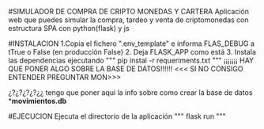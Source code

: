 #SIMULADOR DE COMPRA DE CRIPTO MONEDAS Y CARTERA 
Aplicación web que puedes simular la compra, tardeo y venta de criptomonedas con estructura SPA con python(flask) y js

#INSTALACION
1.Copia el fichero ".env_template" e informa FLAS_DEBUG a tTrue o False (en producción False)
2. Deja FLASK_APP como está
3. Instala las dependencias ejecutando
"""
pip instal -r requeriments.txt
"""
¡¡¡¡¡¡¡ HAY QUE PONER ALGO SOBRE LA BASE DE DATOS!!!!!! <<< SI NO CONSIGO ENTENDER PREGUNTAR MON>>>

¿?¿?¿?¿?¿¿ tengo que poner aqui la info sobre como crear la base de datos ***movimientos.db**

#EJECUCION
Ejecuta el directorio de la aplicación
"""
flask run
"""